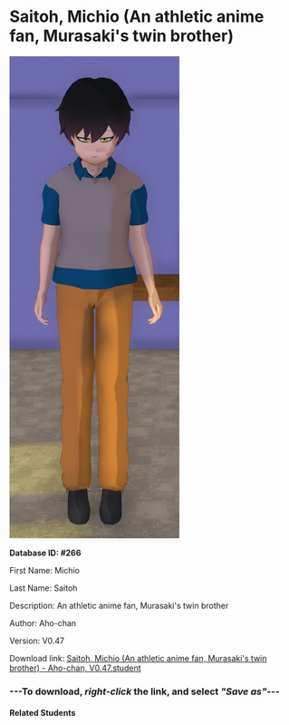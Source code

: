 # Saitoh, Michio (An athletic anime fan, Murasaki's twin brother)

<img src="Files/Saitoh, Michio (An athletic anime fan, Murasaki's twin brother).png" title="Saitoh, Michio (An athletic anime fan, Murasaki's twin brother) - Aho-chan, V0.47">

**Database ID: #266**

First Name: Michio

Last Name: Saitoh

Description: An athletic anime fan, Murasaki's twin brother

Author: Aho-chan

Version: V0.47

Download link: <a href="https://raw.githubusercontent.com/Arbiter1223/Daigaku-Gurashi-Custom-Students/master/Students/Files/Saitoh%2C%20Michio%20(An%20athletic%20anime%20fan%2C%20Murasaki's%20twin%20brother)%20-%20Aho-chan%2C%20V0.47.student">Saitoh, Michio (An athletic anime fan, Murasaki's twin brother) - Aho-chan, V0.47.student</a>

### ---**To download, _right-click_ the link, and select _"Save as"_**---

#### Related Students

